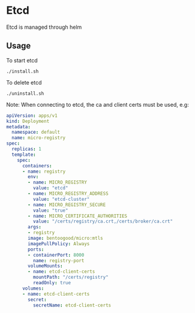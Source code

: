 # Etcd

Etcd is managed through helm

## Usage

To start etcd

```
./install.sh
```

To delete etcd

```
./uninstall.sh
```

Note: When connecting to etcd, the ca and client certs must be used, e.g:

```yaml
apiVersion: apps/v1
kind: Deployment
metadata:
  namespace: default
  name: micro-registry
spec:
  replicas: 1
  template:
    spec:
      containers:
      - name: registry
        env:
        - name: MICRO_REGISTRY
          value: "etcd"
        - name: MICRO_REGISTRY_ADDRESS
          value: "etcd-cluster"
        - name: MICRO_REGISTRY_SECURE
          value: "true"
        - name: MICRO_CERTIFICATE_AUTHORITIES
          value: "/certs/registry/ca.crt,/certs/broker/ca.crt"
        args:
        - registry
        image: bentoogood/micro:mtls
        imagePullPolicy: Always
        ports:
        - containerPort: 8000
          name: registry-port
        volumeMounts:
        - name: etcd-client-certs
          mountPath: "/certs/registry"
          readOnly: true
      volumes:
      - name: etcd-client-certs
        secret:
          secretName: etcd-client-certs
```